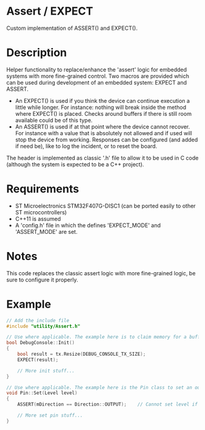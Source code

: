 
# Assert / EXPECT
Custom implementation of ASSERT() and EXPECT().

# Description
Helper functionality to replace/enhance the 'assert' logic for embedded systems with more fine-grained control.
Two macros are provided which can be used during development of an embedded system: EXPECT and ASSERT.
* An EXPECT() is used if you think the device can continue execution a little while longer. For instance: nothing will break inside the method where EXPECT() is placed. Checks around buffers if there is still room available could be of this type.
* An ASSERT() is used if at that point where the device cannot recover. For instance with a value that is absolutely not allowed and if used will stop the device from working.
Responses can be configured (and added if need be), like to log the incident, or to reset the board.

The header is implemented as classic '.h' file to allow it to be used in C code (although the system is expected to be a C++ project).

# Requirements
* ST Microelectronics STM32F407G-DISC1 (can be ported easily to other ST microcontrollers)
* C++11 is assumed
* A 'config.h' file in which the defines 'EXPECT_MODE' and 'ASSERT_MODE' are set.
 
# Notes
This code replaces the classic assert logic with more fine-grained logic, be sure to configure it properly.
 
# Example
```cpp
// Add the include file
#include "utility/Assert.h"

// Use where applicable. The example here is to claim memory for a buffer:
bool DebugConsole::Init()
{
    bool result = tx.Resize(DEBUG_CONSOLE_TX_SIZE);
    EXPECT(result);

    // More init stuff...
}

// Use where applicable. The example here is the Pin class to set an output pin to a level.
void Pin::Set(Level level)
{
    ASSERT(mDirection == Direction::OUTPUT);    // Cannot set level if pin is not configured as output

    // More set pin stuff...
}
```
